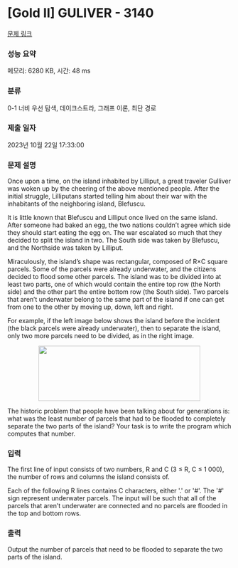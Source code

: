# [Gold II] GULIVER - 3140 

[문제 링크](https://www.acmicpc.net/problem/3140) 

### 성능 요약

메모리: 6280 KB, 시간: 48 ms

### 분류

0-1 너비 우선 탐색, 데이크스트라, 그래프 이론, 최단 경로

### 제출 일자

2023년 10월 22일 17:33:00

### 문제 설명

<p>Once upon a time, on the island inhabited by Lilliput, a great traveler Gulliver was woken up by the cheering of the above mentioned people. After the initial struggle, Lilliputans started telling him about their war with the inhabitants of the neighboring island, Blefuscu. </p>

<p>It is little known that Blefuscu and Lilliput once lived on the same island. After someone had baked an egg, the two nations couldn’t agree which side they should start eating the egg on. The war escalated so much that they decided to split the island in two. The South side was taken by Blefuscu, and the Northside was taken by Lilliput. </p>

<p>Miraculously, the island’s shape was rectangular, composed of R×C square parcels. Some of the parcels were already underwater, and the citizens decided to flood some other parcels. The island was to be divided into at least two parts, one of which would contain the entire top row (the North side) and the other part the entire bottom row (the South side). Two parcels that aren’t underwater belong to the same part of the island if one can get from one to the other by moving up, down, left and right. </p>

<p>For example, if the left image below shows the island before the incident (the black parcels were already underwater), then to separate the island, only two more parcels need to be divided, as in the right image. </p>

<p style="text-align: center;"><img alt="" src="https://upload.acmicpc.net/ec7b6f3a-2baa-4dd7-8a65-2d89a239c6f1/-/preview/" style="width: 364px; height: 124px;"></p>

<p>The historic problem that people have been talking about for generations is: what was the least number of parcels that had to be flooded to completely separate the two parts of the island? Your task is to write the program which computes that number. </p>

### 입력 

 <p>The first line of input consists of two numbers, R and C (3 ≤ R, C ≤ 1 000), the number of rows and columns the island consists of. </p>

<p>Each of the following R lines contains C characters, either '.' or '#'. The '#' sign represent underwater parcels. The input will be such that all of the parcels that aren’t underwater are connected and no parcels are flooded in the top and bottom rows. </p>

### 출력 

 <p>Output the number of parcels that need to be flooded to separate the two parts of the island.</p>

